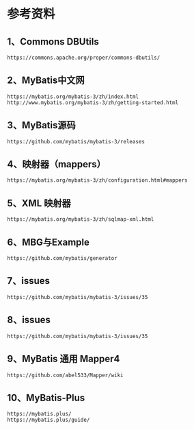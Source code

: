# 参考资料

## 1、Commons DBUtils
```text
https://commons.apache.org/proper/commons-dbutils/
```

## 2、MyBatis中文网
```text
https://mybatis.org/mybatis-3/zh/index.html
http://www.mybatis.org/mybatis-3/zh/getting-started.html
```

## 3、MyBatis源码
```text
https://github.com/mybatis/mybatis-3/releases
```

## 4、映射器（mappers）
```text
https://mybatis.org/mybatis-3/zh/configuration.html#mappers
```

## 5、XML 映射器
```text
https://mybatis.org/mybatis-3/zh/sqlmap-xml.html
```

## 6、MBG与Example
```text
https://github.com/mybatis/generator
```

## 7、issues
```text
https://github.com/mybatis/mybatis-3/issues/35
```

## 8、issues
```text
https://github.com/mybatis/mybatis-3/issues/35
```

## 9、MyBatis 通用 Mapper4
```text
https://github.com/abel533/Mapper/wiki
```

## 10、MyBatis-Plus
```text
https://mybatis.plus/
https://mybatis.plus/guide/
```